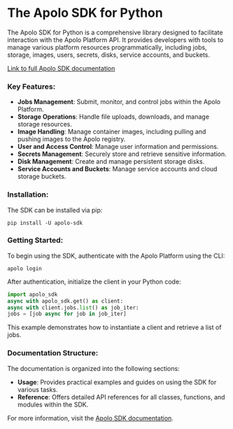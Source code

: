 # The Apolo SDK for Python&#x20;

The Apolo SDK for Python is a comprehensive library designed to facilitate interaction with the Apolo Platform API. It provides developers with tools to manage various platform resources programmatically, including jobs, storage, images, users, secrets, disks, service accounts, and buckets.

[Link to full Apolo SDK documentation](https://apolo-sdk.readthedocs.io/latest/index.html)

### **Key Features:**

* **Jobs Management**: Submit, monitor, and control jobs within the Apolo Platform.
* **Storage Operations**: Handle file uploads, downloads, and manage storage resources.
* **Image Handling**: Manage container images, including pulling and pushing images to the Apolo registry.
* **User and Access Control**: Manage user information and permissions.
* **Secrets Management**: Securely store and retrieve sensitive information.
* **Disk Management**: Create and manage persistent storage disks.
* **Service Accounts and Buckets**: Manage service accounts and cloud storage buckets.

### **Installation:**

The SDK can be installed via pip:

`pip install -U apolo-sdk`

### **Getting Started:**

To begin using the SDK, authenticate with the Apolo Platform using the CLI:

`apolo login`

After authentication, initialize the client in your Python code:

```python
import apolo_sdk
async with apolo_sdk.get() as client:
async with client.jobs.list() as job_iter:
jobs = [job async for job in job_iter]
```

This example demonstrates how to instantiate a client and retrieve a list of jobs.

### **Documentation Structure:**

The documentation is organized into the following sections:

* **Usage**: Provides practical examples and guides on using the SDK for various tasks.
* **Reference**: Offers detailed API references for all classes, functions, and modules within the SDK.

For more information, visit the [Apolo SDK documentation](https://apolo-sdk.readthedocs.io/latest/index.html).
